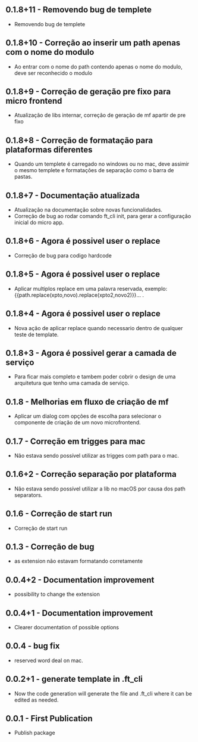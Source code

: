## 0.1.8+11 - Removendo bug de templete
- Removendo bug de templete

## 0.1.8+10 - Correção ao inserir um path apenas com o nome do modulo 
- Ao entrar com o nome do path contendo apenas o nome do modulo, deve ser reconhecido o modulo 

## 0.1.8+9 - Correção de geração pre fixo para micro frontend
- Atualização de libs internar, correção de geração de mf apartir de pre fixo

## 0.1.8+8 - Correção de formatação para plataformas diferentes 
- Quando um templete é carregado no windows ou no mac, deve assimir o mesmo templete e formatações de separação como o barra de pastas.

## 0.1.8+7 - Documentação atualizada
- Atualização na documentação sobre novas funcionalidades.
- Correção de bug ao rodar comando ft_cli init, para gerar a configuração inicial do micro app.

## 0.1.8+6 - Agora é possivel user o replace
- Correção de bug para codigo hardcode

## 0.1.8+5 - Agora é possivel user o replace
- Aplicar multiplos replace em uma palavra reservada, exemplo:
{{path.replace(xpto,novo).replace(xpto2,novo2)}}... .

## 0.1.8+4 - Agora é possivel user o replace
- Nova ação de aplicar replace quando necessario dentro de qualquer teste de template.

## 0.1.8+3 - Agora é possivel gerar a camada de serviço
- Para ficar mais completo e tambem poder cobrir o design de uma arquitetura que tenho uma camada de serviço.

## 0.1.8 - Melhorias em fluxo de criação de mf
- Aplicar um dialog com opções de escolha para selecionar o componente de criação de um novo microfrontend.

## 0.1.7 - Correção em trigges para mac
- Não estava sendo possível utilizar as trigges com path para o mac.

## 0.1.6+2 - Correção separação por plataforma
- Não estava sendo possível utilizar a lib no macOS por causa dos path separators.

## 0.1.6 - Correção de start run
- Correção de start run

## 0.1.3 - Correção de bug
- as extension não estavam formatando corretamente

## 0.0.4+2 - Documentation improvement
- possibility to change the extension

## 0.0.4+1 - Documentation improvement
- Clearer documentation of possible options

## 0.0.4 - bug fix
- reserved word deal on mac.

## 0.0.2+1 - generate template in .ft_cli
-   Now the code generation will generate the file and .ft_cli where it can be edited as needed.

## 0.0.1 - First Publication
- Publish package 
